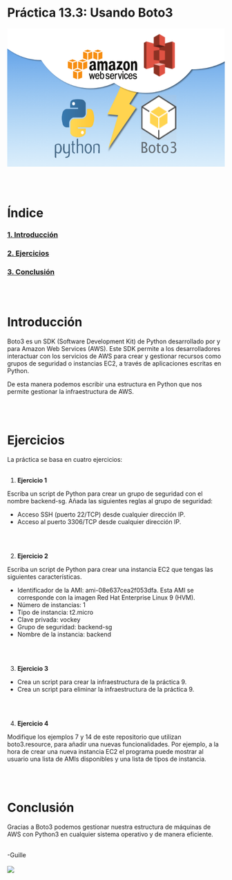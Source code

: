 # Práctica 13.3: Usando Boto3 
<p align="center">
<img src="https://raw.githubusercontent.com/drain113/pictures/main/Fotos/81309boto%20intro.png" width="" height="320" />  
</p>
<br>   <br/>  


# Índice

### [1. Introducción](#introducción)

### [2. Ejercicios](#ejercicios)

### [3. Conclusión](#conclusión)

<br>   <br/>   

# Introducción
Boto3 es un SDK (Software Development Kit) de Python desarrollado por y para Amazon Web Services (AWS). Este SDK permite a los desarrolladores interactuar con los servicios de AWS para crear y gestionar recursos como grupos de seguridad o instancias EC2, a través de aplicaciones escritas en Python.

De esta manera podemos escribir una estructura en Python que nos permite gestionar la infraestructura de AWS. 

<br>   <br/>   


# Ejercicios
La práctica se basa en cuatro ejercicios:
<br>   </br> 

1. **Ejercicio 1**

Escriba un script de Python para crear un grupo de seguridad con el nombre backend-sg. Añada las siguientes reglas al grupo de seguridad:

- Acceso SSH (puerto 22/TCP) desde cualquier dirección IP.
- Acceso al puerto 3306/TCP desde cualquier dirección IP.


<br>   </br>

2. **Ejercicio 2**
  
Escriba un script de Python para crear una instancia EC2 que tengas las siguientes características.

- Identificador de la AMI: ami-08e637cea2f053dfa. Esta AMI se corresponde con la imagen Red Hat Enterprise Linux 9 (HVM).
- Número de instancias: 1
- Tipo de instancia: t2.micro
- Clave privada: vockey
- Grupo de seguridad: backend-sg
- Nombre de la instancia: backend


<br>   </br>

3. **Ejercicio 3**
  

- Crea un script para crear la infraestructura de la práctica 9.
- Crea un script para eliminar la infraestructura de la práctica 9.



<br>   </br>

4. **Ejercicio 4**
  
Modifique los ejemplos 7 y 14 de este repositorio que utilizan boto3.resource, para añadir una nuevas funcionalidades. Por ejemplo, a la hora de crear una nueva instancia EC2 el programa puede mostrar al usuario una lista de AMIs disponibles y una lista de tipos de instancia.  


<br>   </br>
# Conclusión

Gracias a Boto3 podemos gestionar nuestra estructura de máquinas de AWS con Python3 en cualquier sistema operativo y de manera eficiente.

<break>   </break>  
-Guille  
<break>   </break>  
 [![](https://preview.redd.it/enr7hhg3zku81.png?auto=webp&s=fc017e6a82f91cc81ab3dd7d0388ef57bfd72c30)](https://github.com/drain113)
